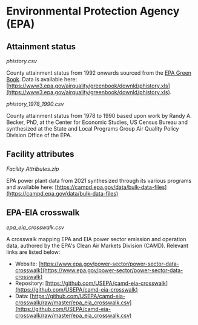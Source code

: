 Environmental Protection Agency (EPA)
=====================================


## Attainment status

*phistory.csv*

County attainment status from 1992 onwards sourced from the 
[EPA Green Book](https://www.epa.gov/green-book/green-book-data-download). Data
is available here:
[https://www3.epa.gov/airquality/greenbook/downld/phistory.xls](https://www3.epa.gov/airquality/greenbook/downld/phistory.xls).

*phistory_1978_1990.csv*

County attainment status from 1978 to 1990 based upon work by Randy A. Becker, 
PhD, at the Center for Economic Studies, US Census Bureau and synthesized at the 
State and Local Programs Group Air Quality Policy Division Office of the EPA.


## Facility attributes

*Facility Attributes.zip*

EPA power plant data from 2021 synthesized through its various programs and 
available here:
[https://campd.epa.gov/data/bulk-data-files](https://campd.epa.gov/data/bulk-data-files)


## EPA-EIA crosswalk

*epa_eia_crosswalk.csv*

A crosswalk mapping EPA and EIA power sector emission and operation data, 
authored by the EPA's Clean Air Markets Division (CAMD).  Relevant links are 
listed below:

- Website: [https://www.epa.gov/power-sector/power-sector-data-crosswalk](https://www.epa.gov/power-sector/power-sector-data-crosswalk)
- Repository: [https://github.com/USEPA/camd-eia-crosswalk](https://github.com/USEPA/camd-eia-crosswalk)
- Data: [https://github.com/USEPA/camd-eia-crosswalk/raw/master/epa_eia_crosswalk.csv](https://github.com/USEPA/camd-eia-crosswalk/raw/master/epa_eia_crosswalk.csv)

